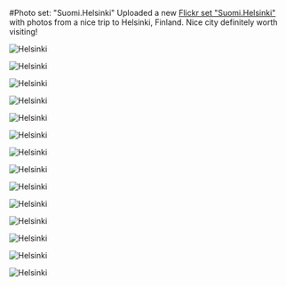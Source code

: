 #Photo set: "Suomi.Helsinki"
Uploaded a new [Flickr set "Suomi.Helsinki"](https://www.flickr.com/photos/tobiashenn/sets/72157648654964379/) with photos from a nice trip to Helsinki, Finland. Nice city definitely worth visiting!

![](https://farm8.staticflickr.com/7563/15681168422_a218228372_b.jpg "Helsinki")

![](https://farm4.staticflickr.com/3941/15059632054_5964aa6f25_b.jpg "Helsinki")

![](https://farm8.staticflickr.com/7558/15059624964_03634f3c73_b.jpg "Helsinki")

![](https://farm4.staticflickr.com/3955/15494373327_43140235ec_b.jpg "Helsinki")

![](https://farm8.staticflickr.com/7556/15493673279_2be4e4e91e_b.jpg "Helsinki")

![](https://farm8.staticflickr.com/7541/15679553325_6a4f12ec08_b.jpg "Helsinki")

![](https://farm8.staticflickr.com/7489/15494361367_854c0b1520_b.jpg "Helsinki")

![](https://farm4.staticflickr.com/3942/15494179858_dea49f1144_b.jpg "Helsinki")

![](https://farm8.staticflickr.com/7531/15494159318_8082624fa7_b.jpg "Helsinki")

![](https://farm4.staticflickr.com/3946/15679537925_f6dcb27b94_b.jpg "Helsinki")

![](https://farm4.staticflickr.com/3953/15060181013_c864173696_b.jpg "Helsinki")

![](https://farm8.staticflickr.com/7549/15494194688_82692fcf00_b.jpg "Helsinki")

![](https://farm4.staticflickr.com/3945/15679562175_aef7a54bc4_b.jpg "Helsinki")

![](https://farm4.staticflickr.com/3952/15679535325_bcaeb0b4a3_b.jpg "Helsinki")